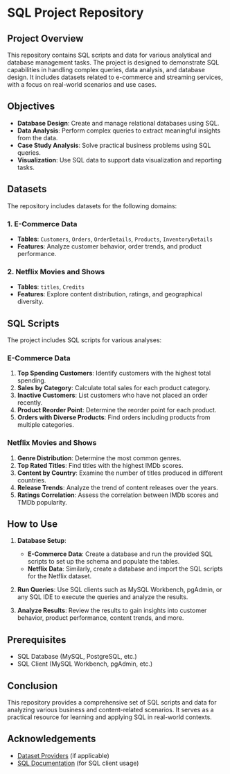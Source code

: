 # SQL Project Repository

## Project Overview
This repository contains SQL scripts and data for various analytical and database management tasks. The project is designed to demonstrate SQL capabilities in handling complex queries, data analysis, and database design. It includes datasets related to e-commerce and streaming services, with a focus on real-world scenarios and use cases.

## Objectives
- **Database Design**: Create and manage relational databases using SQL.
- **Data Analysis**: Perform complex queries to extract meaningful insights from the data.
- **Case Study Analysis**: Solve practical business problems using SQL queries.
- **Visualization**: Use SQL data to support data visualization and reporting tasks.

## Datasets
The repository includes datasets for the following domains:

### 1. **E-Commerce Data**
- **Tables**: `Customers`, `Orders`, `OrderDetails`, `Products`, `InventoryDetails`
- **Features**: Analyze customer behavior, order trends, and product performance.

### 2. **Netflix Movies and Shows**
- **Tables**: `titles`, `Credits`
- **Features**: Explore content distribution, ratings, and geographical diversity.

## SQL Scripts
The project includes SQL scripts for various analyses:

### **E-Commerce Data**
1. **Top Spending Customers**: Identify customers with the highest total spending.
2. **Sales by Category**: Calculate total sales for each product category.
3. **Inactive Customers**: List customers who have not placed an order recently.
4. **Product Reorder Point**: Determine the reorder point for each product.
5. **Orders with Diverse Products**: Find orders including products from multiple categories.

### **Netflix Movies and Shows**
1. **Genre Distribution**: Determine the most common genres.
2. **Top Rated Titles**: Find titles with the highest IMDb scores.
3. **Content by Country**: Examine the number of titles produced in different countries.
4. **Release Trends**: Analyze the trend of content releases over the years.
5. **Ratings Correlation**: Assess the correlation between IMDb scores and TMDb popularity.

## How to Use

1. **Database Setup**: 
   - **E-Commerce Data**: Create a database and run the provided SQL scripts to set up the schema and populate the tables.
   - **Netflix Data**: Similarly, create a database and import the SQL scripts for the Netflix dataset.

2. **Run Queries**: Use SQL clients such as MySQL Workbench, pgAdmin, or any SQL IDE to execute the queries and analyze the results.

3. **Analyze Results**: Review the results to gain insights into customer behavior, product performance, content trends, and more.

## Prerequisites
- SQL Database (MySQL, PostgreSQL, etc.)
- SQL Client (MySQL Workbench, pgAdmin, etc.)

## Conclusion
This repository provides a comprehensive set of SQL scripts and data for analyzing various business and content-related scenarios. It serves as a practical resource for learning and applying SQL in real-world contexts.

## Acknowledgements
- [Dataset Providers](www.kagal.com) (if applicable)
- [SQL Documentation](https://www.mysql.com/products/workbench/) (for SQL client usage)
